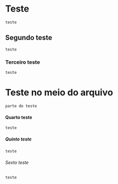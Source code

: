# Teste
    teste
## Segundo teste
    teste
### Terceiro teste
    teste

# Teste no meio do arquivo
    parte do teste
    
#### Quarto teste
    teste
##### Quinto teste
    teste
###### Sexto teste
    teste